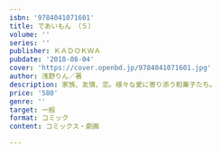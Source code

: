 ```yaml
---
isbn: '9784041071601'
title: であいもん　（５）
volume: ''
series: ''
publisher: ＫＡＤＯＫＷＡ
pubdate: '2018-08-04'
cover: 'https://cover.openbd.jp/9784041071601.jpg'
author: 浅野りん／著
description: 家族、友情、恋。様々な愛に寄り添う和菓子たち。
price: '580'
genre: ''
target: 一般
format: コミック
content: コミックス・劇画

---
```

